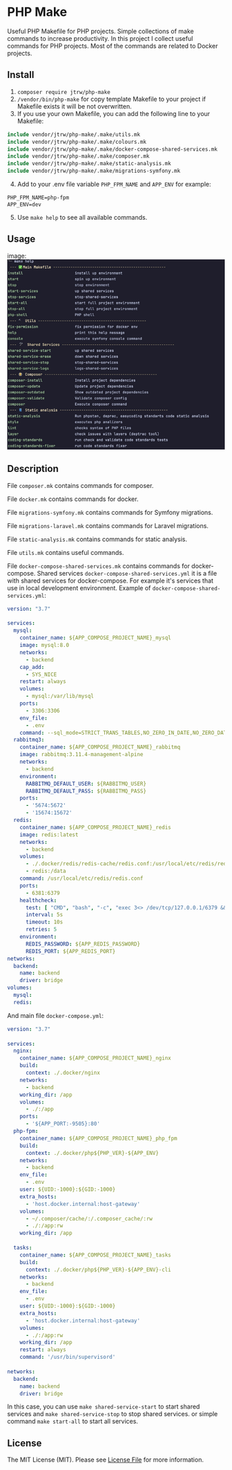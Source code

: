 # PHP Make

Useful PHP Makefile for PHP projects.
Simple collections of make commands to increase productivity.
In this project I collect useful commands for PHP projects. Most of the commands are related to Docker projects.

## Install
1. `composer require jtrw/php-make`
2. `/vendor/bin/php-make` for copy template Makefile to your project if Makefile exists it will be not overwritten.
3. If you use your own Makefile, you can add the following line to your Makefile:
```makefile
include vendor/jtrw/php-make/.make/utils.mk
include vendor/jtrw/php-make/.make/colours.mk
include vendor/jtrw/php-make/.make/docker-compose-shared-services.mk
include vendor/jtrw/php-make/.make/composer.mk
include vendor/jtrw/php-make/.make/static-analysis.mk
include vendor/jtrw/php-make/.make/migrations-symfony.mk
```
4. Add to your .env file variable `PHP_FPM_NAME` and `APP_ENV` for example:
```dotenv
PHP_FPM_NAME=php-fpm
APP_ENV=dev
```
5. Use `make help` to see all available commands.

## Usage

image: ![make help](/docs/make-help.jpg)

## Description

File `composer.mk` contains commands for composer.

File `docker.mk` contains commands for docker.

File `migrations-symfony.mk` contains commands for Symfony migrations.

File `migrations-laravel.mk` contains commands for Laravel migrations.

File `static-analysis.mk` contains commands for static analysis.

File `utils.mk` contains useful commands.

File `docker-compose-shared-services.mk` contains commands for docker-compose. Shared services `docker-compose-shared-services.yml` it is a file with shared services for docker-compose. For example it's services that use in local development environment.
Example of `docker-compose-shared-services.yml`:
```yaml
version: "3.7"

services:
  mysql:
    container_name: ${APP_COMPOSE_PROJECT_NAME}_mysql
    image: mysql:8.0
    networks:
      - backend
    cap_add:
      - SYS_NICE
    restart: always
    volumes:
      - mysql:/var/lib/mysql
    ports:
      - 3306:3306
    env_file:
      - .env
    command: --sql_mode=STRICT_TRANS_TABLES,NO_ZERO_IN_DATE,NO_ZERO_DATE,ERROR_FOR_DIVISION_BY_ZERO,NO_ENGINE_SUBSTITUTION
  rabbitmq3:
    container_name: ${APP_COMPOSE_PROJECT_NAME}_rabbitmq
    image: rabbitmq:3.11.4-management-alpine
    networks:
      - backend
    environment:
      RABBITMQ_DEFAULT_USER: ${RABBITMQ_USER}
      RABBITMQ_DEFAULT_PASS: ${RABBITMQ_PASS}
    ports:
      - '5674:5672'
      - '15674:15672'
  redis:
    container_name: ${APP_COMPOSE_PROJECT_NAME}_redis
    image: redis:latest
    networks:
      - backend
    volumes:
      - ./.docker/redis/redis-cache/redis.conf:/usr/local/etc/redis/redis.conf
      - redis:/data
    command: /usr/local/etc/redis/redis.conf
    ports:
      - 6381:6379
    healthcheck:
      test: [ "CMD", "bash", "-c", "exec 3<> /dev/tcp/127.0.0.1/6379 && echo PING >&3 && head -1 <&3 | grep PONG" ]
      interval: 5s
      timeout: 10s
      retries: 5
    environment:
      REDIS_PASSWORD: ${APP_REDIS_PASSWORD}
      REDIS_PORT: ${APP_REDIS_PORT}
networks:
  backend:
    name: backend
    driver: bridge
volumes:
  mysql:
  redis:
```

And main file `docker-compose.yml`:
```yaml
version: "3.7"

services:
  nginx:
    container_name: ${APP_COMPOSE_PROJECT_NAME}_nginx
    build:
      context: ./.docker/nginx
    networks:
      - backend
    working_dir: /app
    volumes:
      - ./:/app
    ports:
      - '${APP_PORT:-9505}:80'
  php-fpm:
    container_name: ${APP_COMPOSE_PROJECT_NAME}_php_fpm
    build:
      context: ./.docker/php${PHP_VER}-${APP_ENV}
    networks:
      - backend
    env_file:
      - .env
    user: ${UID:-1000}:${GID:-1000}
    extra_hosts:
      - 'host.docker.internal:host-gateway'
    volumes:
      - ~/.composer/cache/:/.composer_cache/:rw
      - ./:/app:rw
    working_dir: /app

  tasks:
    container_name: ${APP_COMPOSE_PROJECT_NAME}_tasks
    build:
      context: ./.docker/php${PHP_VER}-${APP_ENV}-cli
    networks:
      - backend
    env_file:
      - .env
    user: ${UID:-1000}:${GID:-1000}
    extra_hosts:
      - 'host.docker.internal:host-gateway'
    volumes:
      - ./:/app:rw
    working_dir: /app
    restart: always
    command: '/usr/bin/supervisord'

networks:
  backend:
    name: backend
    driver: bridge
```

In this case, you can use `make shared-service-start` to start shared services and `make shared-service-stop` to stop shared services.
or simple command `make start-all` to start all services.

## License

The MIT License (MIT). Please see [License File](LICENSE.md) for more information.

